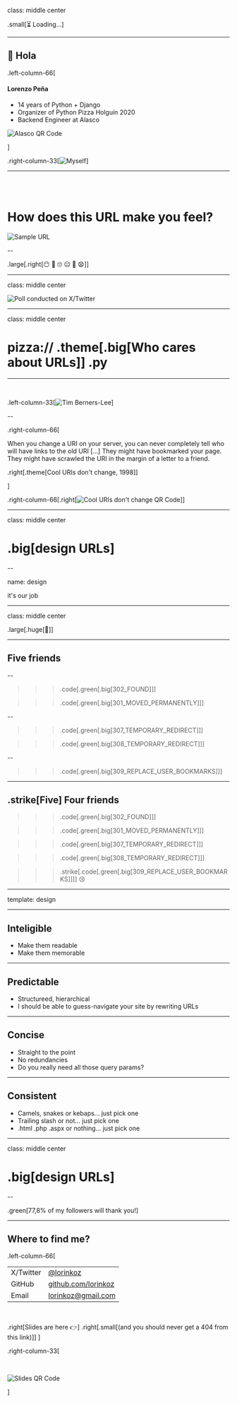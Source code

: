 class: middle center

.small[⏳ Loading...]

---

## 👋 Hola

.left-column-66[

#### Lorenzo Peña

- 14 years of Python + Django
- Organizer of Python Pizza Holguín 2020
- Backend Engineer at Alasco

![Alasco QR Code](images/qr-alasco.png)

]

.right-column-33[![Myself](images/lorinkoz.jpg)]

---

<br/>
<br/>

# How does this URL make you feel?

![Sample URL](images/sample-url.png)

--

.large[.right[😶 😬 🙄 😑 🤨 😧]]

---

class: middle center

![Poll conducted on X/Twitter](images/x-poll.png)

---

class: middle center

# pizza:// .theme[.big[Who cares about URLs]] .py

---

<br/>

.left-column-33[![Tim Berners-Lee](images/tim.png)]

--

.right-column-66[

When you change a URI on your server, you can never completely tell who will have links to the old URI [...] They might have bookmarked your page. They might have scrawled the URI in the margin of a letter to a friend.

.right[.theme[Cool URIs don't change, 1998]]

]

.right-column-66[.right[![Cool URIs don't change QR Code](images/qr-uris.png)]]

---

class: middle center

# .big[design URLs]

--

name: design

it's our job

---

class: middle center

.large[.huge[🫠]]

---

## Five friends

--

> > > .code[.green[.big[302_FOUND]]]

> > > .code[.green[.big[301_MOVED_PERMANENTLY]]]

--

> > > .code[.green[.big[307_TEMPORARY_REDIRECT]]]

> > > .code[.green[.big[308_TEMPORARY_REDIRECT]]]

--

> > > .code[.green[.big[309_REPLACE_USER_BOOKMARKS]]]

---

## .strike[Five] Four friends

> > > .code[.green[.big[302_FOUND]]]

> > > .code[.green[.big[301_MOVED_PERMANENTLY]]]

> > > .code[.green[.big[307_TEMPORARY_REDIRECT]]]

> > > .code[.green[.big[308_TEMPORARY_REDIRECT]]]

> > > .strike[.code[.green[.big[309_REPLACE_USER_BOOKMARKS]]]] 😢

---

template: design

---

## Inteligible

- Make them readable
- Make them memorable

---

## Predictable

- Structureed, hierarchical
- I should be able to guess-navigate your site by rewriting URLs

---

## Concise

- Straight to the point
- No redundancies
- Do you really need all those query params?

---

## Consistent

- Camels, snakes or kebaps... just pick one
- Trailing slash or not... just pick one
- .html .php .aspx or nothing... just pick one

---

class: middle center

# .big[design URLs]

--

.green[77,8% of my followers will thank you!]

---

## Where to find me?

.left-column-66[

|           |                                                    |
| --------- | -------------------------------------------------- |
| X/Twitter | [@lorinkoz](https://x.com/lorinkoz)                |
| GitHub    | [github.com/lorinkoz](https://github.com/lorinkoz) |
| Email     | [lorinkoz@gmail.com](mailto:lorinkoz@gmail.com)    |

<br/>

.right[Slides are here 👉]
.right[.small[(and you should never get a 404 from this link)]]
]

.right-column-33[

<br/>

![Slides QR Code](images/qr-slides.png)

]
